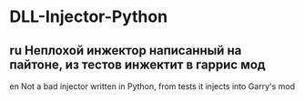 # DLL-Injector-Python
ru
Неплохой инжектор написанный на пайтоне, из тестов инжектит в гаррис мод
----------
en
Not a bad injector written in Python, from tests it injects into Garry's mod
